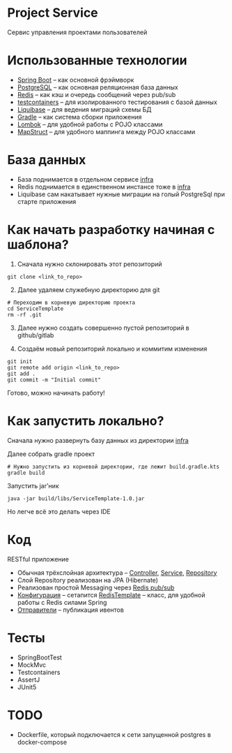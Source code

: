 # Project Service

Сервис управления проектами пользователей

# Использованные технологии

* [Spring Boot](https://spring.io/projects/spring-boot) – как основной фрэймворк
* [PostgreSQL](https://www.postgresql.org/) – как основная реляционная база данных
* [Redis](https://redis.io/) – как кэш и очередь сообщений через pub/sub
* [testcontainers](https://testcontainers.com/) – для изолированного тестирования с базой данных
* [Liquibase](https://www.liquibase.org/) – для ведения миграций схемы БД
* [Gradle](https://gradle.org/) – как система сборки приложения
* [Lombok](https://projectlombok.org/) – для удобной работы с POJO классами
* [MapStruct](https://mapstruct.org/) – для удобного маппинга между POJO классами

# База данных

* База поднимается в отдельном сервисе [infra](https://github.com/Microservices-CorporationX/infra)
* Redis поднимается в единственном инстансе тоже в [infra](https://github.com/Microservices-CorporationX/infra)
* Liquibase сам накатывает нужные миграции на голый PostgreSql при старте приложения

# Как начать разработку начиная с шаблона?

1. Сначала нужно склонировать этот репозиторий

```shell
git clone <link_to_repo>
```

2. Далее удаляем служебную директорию для git

```shell
# Переходим в корневую директорию проекта
cd ServiceTemplate
rm -rf .git
```

3. Далее нужно создать совершенно пустой репозиторий в github/gitlab

4. Создаём новый репозиторий локально и коммитим изменения

```shell
git init
git remote add origin <link_to_repo>
git add .
git commit -m "Initial commit"
```

Готово, можно начинать работу!

# Как запустить локально?

Сначала нужно развернуть базу данных из директории [infra](https://github.com/Microservices-CorporationX/infra)

Далее собрать gradle проект

```shell
# Нужно запустить из корневой директории, где лежит build.gradle.kts
gradle build
```

Запустить jar'ник

```shell
java -jar build/libs/ServiceTemplate-1.0.jar
```

Но легче всё это делать через IDE

# Код

RESTful приложение

* Обычная трёхслойная
  архитектура – [Controller](src/main/java/ru/corporationx/projectservice/controller), [Service](src/main/java/ru/corporationx/projectservice/service), [Repository](src/main/java/ru/corporationx/projectservice/repository)
* Слой Repository реализован на JPA (Hibernate)
* Реализован простой Messaging через [Redis pub/sub](https://redis.io/docs/manual/pubsub/)
* [Конфигурация](src/main/java/ru/corporationx/projectservice/config/redis/RedisConfig.java) –
    сетапится [RedisTemplate](https://docs.spring.io/spring-data/redis/docs/current/api/org/springframework/data/redis/core/RedisTemplate.html) –
    класс, для удобной работы с Redis силами Spring
* [Отправители](src/main/java/ru/corporationx/projectservice/publisher) – публикация ивентов

# Тесты

* SpringBootTest
* MockMvc
* Testcontainers
* AssertJ
* JUnit5

# TODO

* Dockerfile, который подключается к сети запущенной postgres в docker-compose
